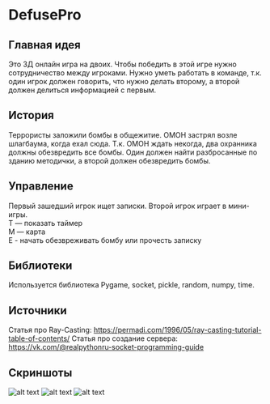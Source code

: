 # DefusePro
## Главная идея
Это 3Д онлайн игра на двоих. Чтобы победить в этой игре нужно сотрудничество между игроками. Нужно уметь работать в команде,
т.к. один игрок должен говорить, что нужно делать второму, а второй должен делиться информацией с первым.

## История
Террористы заложили бомбы в общежитие. ОМОН застрял возле шлагбаума, когда ехал сюда.
Т.к. ОМОН ждать некогда, два охранника должны обезвредить все бомбы. 
Один должен найти разбросанные по зданию методички, а второй должен обезвредить бомбы.

## Управление
Первый зашедший игрок ищет записки. Второй игрок играет в мини-игры.<br />
T — показать таймер <br />
M — карта <br />
E - начать обезвреживать бомбу или прочесть записку 

## Библиотеки
Используется библиотека Pygame, socket, pickle, random, numpy, time.

## Источники
Статья про Ray-Casting: https://permadi.com/1996/05/ray-casting-tutorial-table-of-contents/
Статья про создание сервера: https://vk.com/@realpythonru-socket-programming-guide

## Скриншоты

![alt text](https://raw.githubusercontent.com/minaev-aa/pygame_sem_project/main/Resources/for_Readme/screen%201.jpg)
![alt text](https://raw.githubusercontent.com/minaev-aa/pygame_sem_project/main/Resources/for_Readme/screen%202.jpg "Одна из записок с правилами")
![alt text](https://github.com/minaev-aa/pygame_sem_project/blob/main/Resources/for_Readme/screen%203.jpg "Одна из миниигр")

